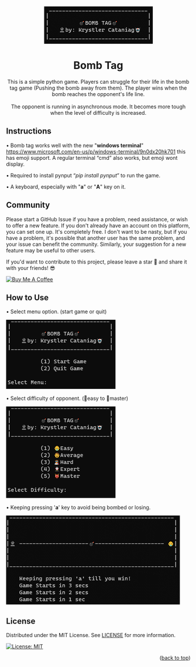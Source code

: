 <p align="center">
  <img width="auto" height="auto" src="/GameFootage/title.png">
</p>

<h1 align="center">
Bomb Tag
</h1>

<p align="center">
This is a simple python game. Players can struggle for their life in the bomb tag game (Pushing the bomb away from them). The player wins when the bomb reaches the opponent's life line.
  <br>
  <br>
  The opponent is running in asynchronous mode. It becomes more tough when the level of difficulty is increased.
</p>



## Instructions

•	Bomb tag works well with the new "**windows terminal**" https://www.microsoft.com/en-us/p/windows-terminal/9n0dx20hk701 this has emoji support. A regular terminal “cmd” also works, but emoji wont display.

•	Required to install pynput “_pip install pynput_” to run the game.

•	A keyboard, especially with "**a**" or "**A**" key on it.

## Community
Please start a GitHub Issue if you have a problem, need assistance, or wish to offer a new feature. If you don't already have an account on this platform, you can set one up. It's completely free. I don't want to be nasty, but if you have a problem, it's possible that another user has the same problem, and your issue can benefit the community. Similarly, your suggestion for a new feature may be useful to other users.

If you'd want to contribute to this project, please leave a star 🌟 and share it with your friends! 😎

<a href="https://www.buymeacoffee.com/Ozaki" target="_blank"><img src="https://cdn.buymeacoffee.com/buttons/lato-yellow.png" alt="Buy Me A Coffee" height="41" width="174"></a>

## How to Use

•	Select menu option. (start game or quit)

![Select menu option](/GameFootage/startgame.png)

•	Select difficulty of opponent. (👶easy to 👹master)

![Select difficulty of opponent](/GameFootage/difficulty.png)

•	Keeping pressing '**a**' key to avoid being bombed or losing.

![Select difficulty of opponent](/GameFootage/battle.png)


## License

Distributed under the MIT License. See [LICENSE](/LICENSE) for more information.

[![License: MIT](https://img.shields.io/badge/License-MIT-yellow.svg)](/LICENSE)

<p align="right">(<a href="#top">back to top</a>)</p>
